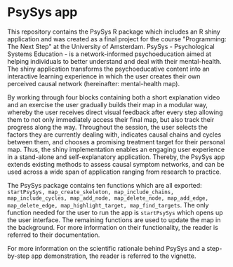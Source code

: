 # PsySys app

This repository contains the PsySys R package which includes an R shiny application and was created as a final project for the course "Programming: The Next Step" at the University of Amsterdam. PsySys - Psychological Systems Education - is a network-informed psychoeducation aimed at helping individuals to better understand and deal with their mental-health. The shiny application transforms the psychoeducative content into an interactive learning experience in which the user creates their own perceived causal network (hereinafter: mental-health map). 

By working through four blocks containing both a short explanation video and an exercise the user gradually builds their map in a modular way, whereby the user receives direct visual feedback after every step allowing them to not only immediately access their final map, but also track their progress along the way. Throughout the session, the user selects the factors they are currently dealing with, indicates causal chains and cycles between them, and chooses a promising treatment target for their personal map. Thus, the shiny implementation enables an engaging user experience in a stand-alone and self-explanatory application. Thereby, the PsySys app extends existing methods to assess causal symptom networks, and can be used across a wide span of application ranging from research to practice.

The PsySys package contains ten functions which are all exported: <code>startPsySys, map_create_skeleton, map_include_chains, map_include_cycles, map_add_node, map_delete_node, map_add_edge, map_delete_edge, map_highlight_target, map_find_targets</code>. The only function needed for the user to run the app is <code>startPsySys</code> which opens up the user interface. The remaining functions are used to update the map in the background. For more information on their functionality, the reader is referred to their documentation. 

For more information on the scientific rationale behind PsySys and a step-by-step app demonstration, the reader is referred to the vignette. 



